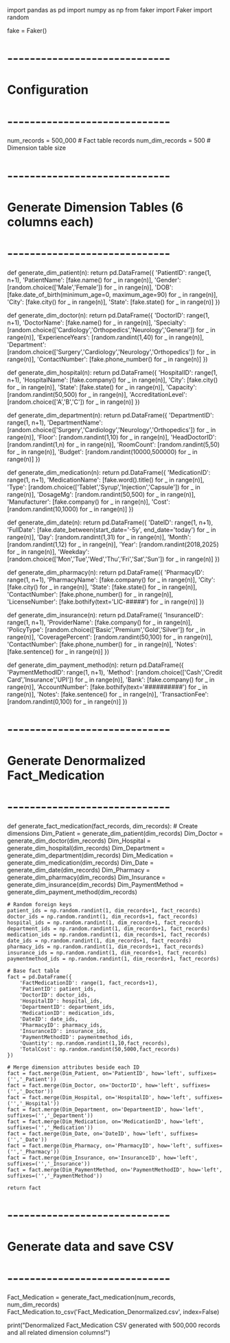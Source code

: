 import pandas as pd
import numpy as np
from faker import Faker
import random

fake = Faker()

# -----------------------------
# Configuration
# -----------------------------
num_records = 500_000  # Fact table records
num_dim_records = 500  # Dimension table size

# -----------------------------
# Generate Dimension Tables (6 columns each)
# -----------------------------
def generate_dim_patient(n):
    return pd.DataFrame({
        'PatientID': range(1, n+1),
        'PatientName': [fake.name() for _ in range(n)],
        'Gender': [random.choice(['Male','Female']) for _ in range(n)],
        'DOB': [fake.date_of_birth(minimum_age=0, maximum_age=90) for _ in range(n)],
        'City': [fake.city() for _ in range(n)],
        'State': [fake.state() for _ in range(n)]
    })

def generate_dim_doctor(n):
    return pd.DataFrame({
        'DoctorID': range(1, n+1),
        'DoctorName': [fake.name() for _ in range(n)],
        'Specialty': [random.choice(['Cardiology','Orthopedics','Neurology','General']) for _ in range(n)],
        'ExperienceYears': [random.randint(1,40) for _ in range(n)],
        'Department': [random.choice(['Surgery','Cardiology','Neurology','Orthopedics']) for _ in range(n)],
        'ContactNumber': [fake.phone_number() for _ in range(n)]
    })

def generate_dim_hospital(n):
    return pd.DataFrame({
        'HospitalID': range(1, n+1),
        'HospitalName': [fake.company() for _ in range(n)],
        'City': [fake.city() for _ in range(n)],
        'State': [fake.state() for _ in range(n)],
        'Capacity': [random.randint(50,500) for _ in range(n)],
        'AccreditationLevel': [random.choice(['A','B','C']) for _ in range(n)]
    })

def generate_dim_department(n):
    return pd.DataFrame({
        'DepartmentID': range(1, n+1),
        'DepartmentName': [random.choice(['Surgery','Cardiology','Neurology','Orthopedics']) for _ in range(n)],
        'Floor': [random.randint(1,10) for _ in range(n)],
        'HeadDoctorID': [random.randint(1,n) for _ in range(n)],
        'RoomCount': [random.randint(5,50) for _ in range(n)],
        'Budget': [random.randint(10000,500000) for _ in range(n)]
    })

def generate_dim_medication(n):
    return pd.DataFrame({
        'MedicationID': range(1, n+1),
        'MedicationName': [fake.word().title() for _ in range(n)],
        'Type': [random.choice(['Tablet','Syrup','Injection','Capsule']) for _ in range(n)],
        'DosageMg': [random.randint(50,500) for _ in range(n)],
        'Manufacturer': [fake.company() for _ in range(n)],
        'Cost': [random.randint(10,1000) for _ in range(n)]
    })

def generate_dim_date(n):
    return pd.DataFrame({
        'DateID': range(1, n+1),
        'FullDate': [fake.date_between(start_date='-5y', end_date='today') for _ in range(n)],
        'Day': [random.randint(1,31) for _ in range(n)],
        'Month': [random.randint(1,12) for _ in range(n)],
        'Year': [random.randint(2018,2025) for _ in range(n)],
        'Weekday': [random.choice(['Mon','Tue','Wed','Thu','Fri','Sat','Sun']) for _ in range(n)]
    })

def generate_dim_pharmacy(n):
    return pd.DataFrame({
        'PharmacyID': range(1, n+1),
        'PharmacyName': [fake.company() for _ in range(n)],
        'City': [fake.city() for _ in range(n)],
        'State': [fake.state() for _ in range(n)],
        'ContactNumber': [fake.phone_number() for _ in range(n)],
        'LicenseNumber': [fake.bothify(text='LIC-#####') for _ in range(n)]
    })

def generate_dim_insurance(n):
    return pd.DataFrame({
        'InsuranceID': range(1, n+1),
        'ProviderName': [fake.company() for _ in range(n)],
        'PolicyType': [random.choice(['Basic','Premium','Gold','Silver']) for _ in range(n)],
        'CoveragePercent': [random.randint(50,100) for _ in range(n)],
        'ContactNumber': [fake.phone_number() for _ in range(n)],
        'Notes': [fake.sentence() for _ in range(n)]
    })

def generate_dim_payment_method(n):
    return pd.DataFrame({
        'PaymentMethodID': range(1, n+1),
        'Method': [random.choice(['Cash','Credit Card','Insurance','UPI']) for _ in range(n)],
        'Bank': [fake.company() for _ in range(n)],
        'AccountNumber': [fake.bothify(text='##########') for _ in range(n)],
        'Notes': [fake.sentence() for _ in range(n)],
        'TransactionFee': [random.randint(0,100) for _ in range(n)]
    })

# -----------------------------
# Generate Denormalized Fact_Medication
# -----------------------------
def generate_fact_medication(fact_records, dim_records):
    # Create dimensions
    Dim_Patient = generate_dim_patient(dim_records)
    Dim_Doctor = generate_dim_doctor(dim_records)
    Dim_Hospital = generate_dim_hospital(dim_records)
    Dim_Department = generate_dim_department(dim_records)
    Dim_Medication = generate_dim_medication(dim_records)
    Dim_Date = generate_dim_date(dim_records)
    Dim_Pharmacy = generate_dim_pharmacy(dim_records)
    Dim_Insurance = generate_dim_insurance(dim_records)
    Dim_PaymentMethod = generate_dim_payment_method(dim_records)

    # Random foreign keys
    patient_ids = np.random.randint(1, dim_records+1, fact_records)
    doctor_ids = np.random.randint(1, dim_records+1, fact_records)
    hospital_ids = np.random.randint(1, dim_records+1, fact_records)
    department_ids = np.random.randint(1, dim_records+1, fact_records)
    medication_ids = np.random.randint(1, dim_records+1, fact_records)
    date_ids = np.random.randint(1, dim_records+1, fact_records)
    pharmacy_ids = np.random.randint(1, dim_records+1, fact_records)
    insurance_ids = np.random.randint(1, dim_records+1, fact_records)
    paymentmethod_ids = np.random.randint(1, dim_records+1, fact_records)

    # Base fact table
    fact = pd.DataFrame({
        'FactMedicationID': range(1, fact_records+1),
        'PatientID': patient_ids,
        'DoctorID': doctor_ids,
        'HospitalID': hospital_ids,
        'DepartmentID': department_ids,
        'MedicationID': medication_ids,
        'DateID': date_ids,
        'PharmacyID': pharmacy_ids,
        'InsuranceID': insurance_ids,
        'PaymentMethodID': paymentmethod_ids,
        'Quantity': np.random.randint(1,10,fact_records),
        'TotalCost': np.random.randint(50,5000,fact_records)
    })

    # Merge dimension attributes beside each ID
    fact = fact.merge(Dim_Patient, on='PatientID', how='left', suffixes=('','_Patient'))
    fact = fact.merge(Dim_Doctor, on='DoctorID', how='left', suffixes=('','_Doctor'))
    fact = fact.merge(Dim_Hospital, on='HospitalID', how='left', suffixes=('','_Hospital'))
    fact = fact.merge(Dim_Department, on='DepartmentID', how='left', suffixes=('','_Department'))
    fact = fact.merge(Dim_Medication, on='MedicationID', how='left', suffixes=('','_Medication'))
    fact = fact.merge(Dim_Date, on='DateID', how='left', suffixes=('','_Date'))
    fact = fact.merge(Dim_Pharmacy, on='PharmacyID', how='left', suffixes=('','_Pharmacy'))
    fact = fact.merge(Dim_Insurance, on='InsuranceID', how='left', suffixes=('','_Insurance'))
    fact = fact.merge(Dim_PaymentMethod, on='PaymentMethodID', how='left', suffixes=('','_PaymentMethod'))

    return fact

# -----------------------------
# Generate data and save CSV
# -----------------------------
Fact_Medication = generate_fact_medication(num_records, num_dim_records)
Fact_Medication.to_csv('Fact_Medication_Denormalized.csv', index=False)

print("Denormalized Fact_Medication CSV generated with 500,000 records and all related dimension columns!")
